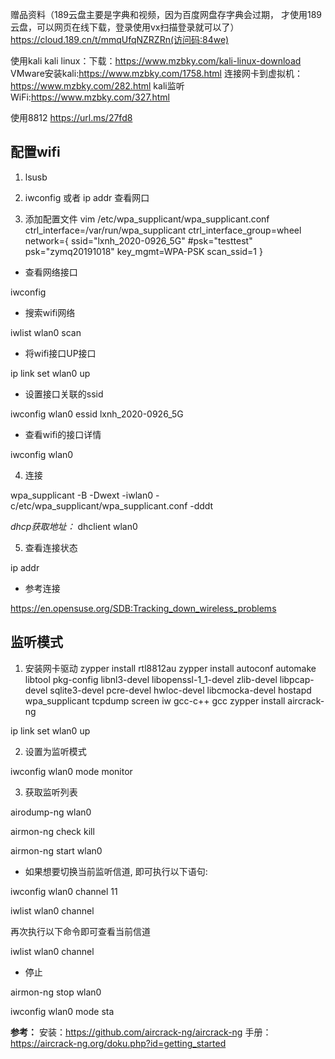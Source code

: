 赠品资料（189云盘主要是字典和视频，因为百度网盘存字典会过期，
才使用189云盘，可以网页在线下载，登录使用vx扫描登录就可以了）
https://cloud.189.cn/t/mmqUfqNZRZRn(访问码:84we)


使用kali
kali linux：下载：https://www.mzbky.com/kali-linux-download
VMware安装kali:https://www.mzbky.com/1758.html
连接网卡到虚拟机：https://www.mzbky.com/282.html
kali监听WiFi:https://www.mzbky.com/327.html

使用8812
https://url.ms/27fd8


配置wifi
-----------------------------------------------

1. lsusb

2. iwconfig <wlan0> 或者 ip addr 查看网口

3. 添加配置文件
vim /etc/wpa_supplicant/wpa_supplicant.conf
ctrl_interface=/var/run/wpa_supplicant
ctrl_interface_group=wheel
network={
        ssid="lxnh_2020-0926_5G"
        #psk="testtest"
        psk="zymq20191018"
        key_mgmt=WPA-PSK
        scan_ssid=1
}
* 查看网络接口

iwconfig

* 搜索wifi网络

iwlist wlan0 scan

* 将wifi接口UP接口

ip link set wlan0 up

* 设置接口关联的ssid

iwconfig wlan0 essid lxnh_2020-0926_5G

* 查看wifi的接口详情

iwconfig wlan0

4. 连接

wpa_supplicant -B -Dwext -iwlan0 -c/etc/wpa_supplicant/wpa_supplicant.conf -dddt

*dhcp获取地址：* dhclient wlan0
 
5. 查看连接状态

ip addr 

* 参考连接

https://en.opensuse.org/SDB:Tracking_down_wireless_problems

监听模式
-------------------------------------------------------------------------

1. 安装网卡驱动
zypper install rtl8812au
zypper install autoconf automake libtool pkg-config libnl3-devel libopenssl-1_1-devel zlib-devel libpcap-devel sqlite3-devel pcre-devel hwloc-devel libcmocka-devel hostapd wpa_supplicant tcpdump screen iw gcc-c++ gcc
zypper install aircrack-ng

ip link set wlan0 up

2. 设置为监听模式

iwconfig wlan0 mode monitor

3. 获取监听列表

airodump-ng wlan0

airmon-ng check kill

airmon-ng start wlan0

* 如果想要切换当前监听信道, 即可执行以下语句:

iwconfig wlan0 channel 11

iwlist wlan0 channel


再次执行以下命令即可查看当前信道

iwlist wlan0 channel

* 停止

airmon-ng stop wlan0

iwconfig wlan0 mode sta

**参考：**
安装：https://github.com/aircrack-ng/aircrack-ng
手册： https://aircrack-ng.org/doku.php?id=getting_started